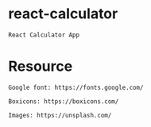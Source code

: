 # react-calculator

    React Calculator App


# Resource

    Google font: https://fonts.google.com/

    Boxicons: https://boxicons.com/

    Images: https://unsplash.com/




